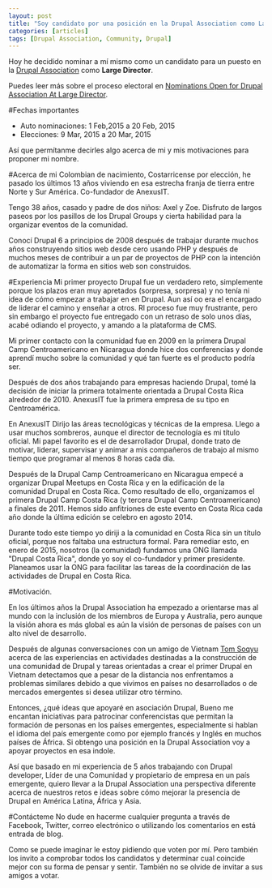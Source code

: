 ```yaml
---
layout: post
title: "Soy candidato por una posición en la Drupal Association como Large director"
categories: [articles]
tags: [Drupal Association, Community, Drupal]
---
```

Hoy he decidido nominar a mí mismo como un candidato para un puesto en la <a href="https://assoc.drupal.org/" target="_blank">Drupal Association</a> como **Large Director**.

Puedes leer más sobre el proceso electoral en <a href="https://assoc.drupal.org/blog/holly.ross.drupal/nominations-open-drupal-association-large-director" target="_blank">Nominations Open for Drupal Association At Large Director</a>.

#Fechas importantes

- Auto nominaciones: 1 Feb,2015 a 20 Feb, 2015
- Elecciones: 9 Mar, 2015 a 20 Mar, 2015

Así que permítanme decirles algo acerca de mi y mis motivaciones para proponer mi nombre.

#Acerca de mi
Colombian de nacimiento, Costarricense por elección, he pasado los últimos 13 años viviendo en esa estrecha franja de tierra entre Norte y Sur América. Co-fundador de AnexusIT.

Tengo 38 años, casado y padre de dos niños: Axel y Zoe. Disfruto de largos paseos por los pasillos de los Drupal Groups y cierta habilidad para la organizar eventos de la comunidad.

Conocí Drupal 6 a principios de 2008 después de trabajar durante muchos años construyendo sitios web desde cero usando PHP y después de muchos meses de contribuir a un par de proyectos de PHP con la intención de automatizar la forma en sitios web son construidos.

#Experiencia
Mi primer proyecto Drupal fue un verdadero reto, simplemente porque los plazos eran muy apretados (sorpresa, sorpresa) y no tenía ni idea de cómo empezar a trabajar en en Drupal. Aun así oo era el encargado de liderar el camino y enseñar a otros. Rl proceso fue muy frustrante, pero sin embargo el proyecto fue entregado con un retraso de solo unos días, acabé odiando el proyecto, y amando a la plataforma de CMS.

Mi primer contacto con la comunidad fue en 2009 en la primera Drupal Camp Centroamericano en Nicaragua donde hice dos conferencias y donde aprendí mucho sobre la comunidad y qué tan fuerte es el producto podría ser.

Después de dos años trabajando para empresas haciendo Drupal, tomé la decisión de iniciar la primera totalmente orientada a Drupal Costa Rica alrededor de 2010. AnexusIT fue la primera empresa de su tipo en Centroamérica.

En AnexusIT Dirijo las áreas tecnológicas y técnicas de la empresa. Llego a usar muchos sombreros, aunque el director de tecnología es mi título oficial. Mi papel favorito es el de desarrollador Drupal, donde trato de motivar, liderar, supervisar y animar a mis compañeros de trabajo al mismo tiempo que programar al menos 8 horas cada día.

Después de la Drupal Camp Centroamericano en Nicaragua empecé a organizar Drupal Meetups en Costa Rica y en la edificación de la comunidad Drupal en Costa Rica. Como resultado de ello, organizamos el primera Drupal Camp Costa Rica (y tercera Drupal Camp Centroamericano) a finales de 2011. Hemos sido anfitriones de este evento en Costa Rica cada año donde la última edición se celebro en agosto 2014.

Durante todo este tiempo yo diriji a la comunidad en Costa Rica sin un título oficial, porque nos faltaba una estructura formal. Para remediar esto, en enero de 2015, nosotros (la comunidad) fundamos una ONG llamada "Drupal Costa Rica", donde yo soy el co-fundador y primer presidente. Planeamos usar la ONG para facilitar las tareas de la coordinación de las actividades de Drupal en Costa Rica.

#Motivación.

En los últimos años la Drupal Association ha empezado a orientarse mas al mundo con la inclusión de los miembros de Europa y Australia, pero aunque la visión ahora es más global es aún la visión de personas de países con un alto nivel de desarrollo.

Después de algunas conversaciones con un amigo de Vietnam <a href="http://de.linkedin.com/in/webtomme/" target="_blank">Tom Soqyu</a> acerca de las experiencias en actividades destinadas a la construcción de una comunidad de Drupal y tareas orientadas a crear el primer Drupal en Vietnam detectamos que a pesar de la distancia nos enfrentamos a problemas similares debido a que vivimos en países no desarrollados o de mercados emergentes si desea utilizar otro término.

Entonces, ¿qué ideas que apoyaré en asociación Drupal, Bueno me encantan iniciativas para patrocinar conferencistas que permitan la formación de personas en los países emergentes, especialmente si hablan el idioma del país emergente como por ejemplo francés y Inglés en muchos países de África. Si obtengo una posición en la Drupal Association voy a apoyar proyectos en esa indole.

Así que basado en mi experiencia de 5 años trabajando con Drupal developer, Líder de una Comunidad y propietario de empresa en un país emergente, quiero llevar a la Drupal Association una perspectiva diferente acerca de nuestros retos e ideas sobre cómo mejorar la presencia de Drupal en América Latina, África y Asia.

#Contácteme
No dude en hacerme cualquier pregunta a través de Facebook, Twitter, correo electrónico o utilizando los comentarios en está entrada de blog.

Como se puede imaginar le estoy pidiendo que voten por mí. Pero también los invito a comprobar todos los candidatos y determinar cual coincide mejor con su forma de pensar y sentir. También no se olvide de invitar a sus amigos a votar.

